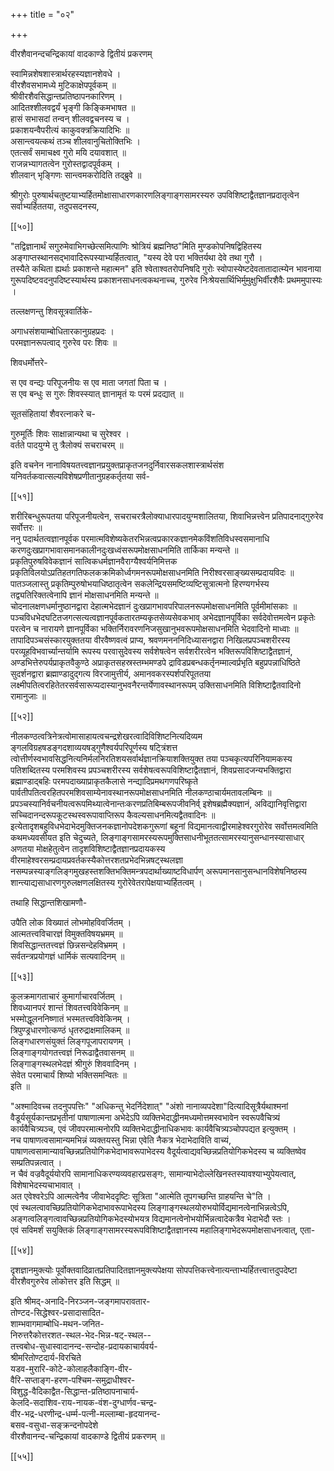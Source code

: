 +++
title = "०२"

+++

वीरशैवानन्दचन्द्रिकायां वादकाण्डे द्वितीयं प्रकरणम्  
  
स्वामिन्नशेषशास्त्रार्थरहस्यज्ञानशेवधे ।  
वीरशैवसभामध्ये मुटिकाक्षेपपूर्वकम् ॥  
श्रीवीरशैवसिद्धान्तप्रतिष्ठापनकारिणम् ।  
आदितश्शीलवद्वर्यं भृङ्गी किङ्किमभाषत ॥  
हासं सभासदां तन्वन् शीलवद्वचनस्य च ।  
प्रकाशयन्वैपरीत्यं काकुवक्त्रक्रियादिभिः ॥  
असान्त्वयत्कथं तञ्च शीलवानुचितोक्तिभिः ।  
एतत्सर्वं समाचक्ष्व गुरो मयि दयावशात् ॥  
राजन्नभ्यागतत्वेन गुरोस्तद्वादपूर्वकम् ।  
शीलवान् भृङ्गिणः सान्त्वमकरोदिति तद्ब्रुवे ॥  
  
श्रीगुरोः पुरुषार्थचतुष्टयाभ्यर्हितमोक्षासाधारणकारणलिङ्गाङ्गसामरस्यरु उपविशिष्टाद्वैतज्ञानप्रदातृत्वेन सर्वाभ्यर्हिततया, तदुपसदनस्य,

[[५०]]

"तद्विज्ञानार्थं सगुरुमेवाभिगच्छेत्समित्पाणिः श्रोत्रियं ब्रह्मनिष्ठ"मिति मुण्डकोपनिषद्विहितस्य अङ्गाप्तस्थानसद्भावादिरूपस्याभ्यर्हितत्वात्, "यस्य देवे परा भक्तिर्यथा देवे तथा गुरौ ।  
तस्यैते कथिता ह्यर्थाः प्रकाशन्ते महात्मन" इति श्वेताश्वतरोपनिषदि गुरोः स्वोपास्येष्टदेवतातादात्म्येन भावनाया गुरूपदिष्टवदनुपदिष्टस्यार्थस्य प्रकाशनसाधनत्वकथनाच्च, गुरुरेव निःश्रेयसार्थिभिर्मुमुक्षुभिर्वीरशैवैः प्रथममुपास्यः ।   
  
तल्लक्षणन्तु शिवसूत्रवार्तिके-  
  
अगाधसंशयाम्बोधितारकानुग्रहप्रदः ।  
परमज्ञानरूपत्वाद् गुरुरेव परः शिवः ॥  
  
शिवधर्मोत्तरे-  
  
स एव वन्द्यः परिपूजनीयः स एव माता जगतां पिता च ।  
स एव बन्धुः स गुरुः शिवस्स्यात् ज्ञानामृतं यः परमं प्रदद्यात् ॥  
  
सूतसंहितायां शैवरत्नाकरे च-  
  
गुरुमूर्तिः शिवः साक्षान्नान्यथा च सुरेश्वर ।  
वर्तते पादयुग्मे तु त्रैलोक्यं सचराचरम् ॥  
  
इति वचनेन नानाविषयतत्त्वज्ञानप्रयुक्तप्राकृतजनदुर्निवारसकलशास्त्रार्थसंश यनिवर्तकवात्सल्यविशेषप्रणीतानुग्रहकर्तृतया सर्व-

[[५१]]

शरीरिबन्धुरूपतया परिपूजनीयत्वेन, सचराचरत्रैलोक्याधारपादयुग्मशालितया, शिवाभिन्नत्त्वेन प्रतिपादनाद्गुरुरेव सर्वोत्तरः ॥  
ननु पदार्थतत्वज्ञानपूर्वक परमात्मविशेष्यकेतरभिन्नत्वप्रकारकज्ञानमेकविंशतिविधस्वसमानाधि करणदुःखप्रागभावासमानकालीनदुःखध्वंसरूपमोक्षसाधनमिति तार्किका मन्यन्ते ॥  
प्रकृतिपुरुषविवेकज्ञानं सात्विकधर्मज्ञानवैराग्यैश्वर्यनिमित्तक प्रकृतिविलयोऽप्रतिहतगतिफलकक्रमिकोर्ध्वगमनरूपमोक्षसाधनमिति निरीश्वरसाङ्ख्यसम्प्रदायविदः ॥  
पातञ्जलास्तु प्रकृतिम्पुरुषोभयाधिष्ठातृत्वेन सकलेन्द्रियसमष्टिव्यष्टिसूत्रात्मनो हिरण्यगर्भस्य तद्व्यतिरिक्तत्वेनापि ज्ञानं मोक्षसाधनमिति मन्यन्ते ॥  
चोदनालक्षणधर्मानुष्ठानद्वारा देहात्मभेदज्ञानं दुःखप्रागभावपरिपालनरूपमोक्षसाधनमिति पूर्वमीमांसकाः ॥  
पञ्चविधभेदघटितजगत्सत्यत्वज्ञानपूर्वकतारतम्यकृतसेव्यसेवकभाव् अभेदज्ञानपूर्विका सर्वदेवोत्तमत्वेन प्रकृतेः परत्वेन च नारायणे ज्ञानपूर्विका भक्तिर्निरावरणनिजसुखानुभवरूपमोक्षसाधनमिति भेदवादिनो माध्वाः ॥  
तापादिपञ्चसंस्कारयुक्ततया वीरवैष्णवत्वं प्राप्य, श्रवणमनननिदिध्यासनद्वारा निखिलप्रपञ्चशरीरस्य परव्यूहविभवार्च्यान्तर्यामि रूपस्य परवासुदेवस्य सर्वशेषत्वेन सर्वशरीरत्वेन भक्तिरूपविशिष्टाद्वैतज्ञानं, अण्डभित्तेरुपर्यप्राकृतवैकुण्ठे अप्राकृतसहस्रस्तम्भमण्डपे द्राविडप्रबन्धकर्तृनम्माल्वर्प्रभृति बहुप्रपन्नाधिष्ठिते सुदर्शनद्वारा ब्रह्माण्डादुद्गत्य विरजामुत्तीर्य, अमानवकरस्पर्शपरिपूततया लक्ष्मीपतित्वरहितेतरसर्वसारूप्यदास्यानुभवनैरन्तर्येणावस्थानरूपम् उक्तिसाधनमिति विशिष्टाद्वैतवादिनो रामानुजाः ॥

[[५२]]

नीलकण्ठत्वत्रिनेत्रत्वोमासाहायत्वचन्द्रशेखरत्वादिविशिष्टनित्यदिव्यम ङ्गलविग्रहषडङ्गदशाव्ययषड्गुणैश्वर्यपरिपूर्णस्य षट्त्रिंशत्त त्वोत्तीर्णस्वभावसिद्धनित्यनिर्मलनिरतिशयसर्वार्थज्ञानक्रियाशक्तियुक्त तया पञ्चकृत्यपरिनियामकस्य पतिशब्दितस्य परमशिवस्य प्रपञ्चशरीरस्य सर्वशेषत्वरूपविशिष्टाद्वैतज्ञानं, शिवप्रसादजन्यभक्तिद्वारा ब्रह्माण्डाद्बहिः परमपदाख्याप्राकृतकैलासे नन्द्यादिप्रमथगणपरिष्कृते पार्वतीपतित्वरहितपरमशिवसाम्येनावस्थानरूपमोक्षसाधनमिति नीलकण्ठाचार्यमतावलम्बिनः ॥  
प्रपञ्चस्यानिर्वचनीयत्वरूपमिथ्यात्वेनान्तःकरणप्रतिबिम्बरूपजीवनिर्व् इशेषब्रह्मैक्यज्ञानं, अविद्यानिवृत्तिद्वारा सच्चिदानन्दरूपकूटस्थस्वरूपावाप्तिरूप कैवल्यसाधनमित्यद्वैतवादिनः ॥  
इत्येतादृशबहुविधभेदाभेदमुक्तिजनकज्ञानोपदेशकगुरूणां बहूनां विद्यमानत्वाद्वीरमाहेश्वरगुरोरेव सर्वोत्तमत्वमिति कथमध्यवसीयत इति चेदुच्यते, लिङ्गाङ्गसामरस्यरूपमुक्तिसाधनीभूततत्सामरस्यानुसन्धानस्यासाधार् अणतया मोक्षहेतुत्वेन तादृशविशिष्टाद्वैतज्ञानप्रदायकस्य वीरमाहेश्वरसम्प्रदायप्रवर्तकस्यैकोत्तरशतप्रभेदभिन्नषट्स्थलज्ञा नसम्पन्नस्याङ्गलिङ्गमुखहस्तशक्तिभक्तिमन्त्रपदार्थाख्याष्टविधार्पण् अरूपमानसानुसन्धानविशेषनिष्ठस्य शान्त्याद्यसाधारणगुरुलक्षणलक्षितस्य गुरोरेवेतरापेक्षयाभ्यर्हितत्वम् ।  
  
तथाहि सिद्धान्तशिखामणौ-  
  
उपैति लोक विख्यातं लोभमोहविवर्जितम् ।  
आत्मतत्त्वविचारज्ञं विमुक्तविषयभ्रमम् ॥  
शिवसिद्धान्ततत्त्वज्ञं छिन्नसन्देहविभ्रमम् ।  
सर्वतन्त्रप्रयोगज्ञं धार्मिकं सत्यवादिनम् ॥

[[५३]]

कुलक्रमागताचारं कुमार्गाचारवर्जितम् ।  
शिवध्यानपरं शान्तं शिवतत्त्वविवेकिनम् ॥  
भस्मोद्धूलननिष्णातं भस्मतत्त्वविवेकिनम् ।  
त्रिपुण्ड्रधारणोत्कण्ठं धृतरुद्राक्षमालिकम् ॥  
लिङ्गधारणसंयुक्तं लिङ्गपूजापरायणम् ।  
लिङ्गाङ्गयोगतत्त्वज्ञं निरूढाद्वैतवासनम् ॥  
लिङ्गाङ्गस्थलभेदज्ञं श्रीगुरुं शिववादिनम् ।  
सेवेत परमाचार्यं शिष्यो भक्तिसमन्वितः ॥  
इति ॥  
  
"अश्मादिवच्च तदनुपपत्तिः" "अधिकन्तु भेदर्निदेशात्" "अंशो नानाव्यपदेशा"दित्यादिसूत्रैर्यथाश्मनां वैडूर्यसूर्यकान्तप्रभृतीनां पाषाणात्मना अभेदेऽपि व्यक्तिभेदाद्धीनमध्यमोत्तमस्वभावेन स्वरूपवैचित्र्यं कार्यवैचित्र्यञ्च, एवं जीवपरमात्मनोरपि व्यक्तिभेदाद्धीनाधिकभावः कार्यवैचित्र्यञ्चोपपद्यत इत्युक्तम् ।  
नच पाषाणत्वसामान्यमभिन्नं व्यक्तयस्तु भिन्ना एवेति नैकत्र भेदाभेदाविति वाच्यं, पाषाणत्वसामान्यावच्छिन्नप्रतियोगिकभेदाभावरूपाभेदस्य वैदूर्यत्वाद्यवच्छिन्नप्रतियोगिकभेदस्य च व्यक्तिष्वेव सम्प्रतिपन्नत्वात् ।   
न चैवं वज्रवैदूर्ययोरपि सामानाधिकरण्यव्यवहारप्रसङ्गः, सामान्याभेदोल्लेखिनस्तस्यावश्याभ्युपेयत्वात्, विशेषाभेदस्यचाभावात् ।   
अत एवेश्वरेऽपि आत्मत्वेनैव जीवाभेददृष्टिः सूत्रिता "आत्मेति तूपगच्छन्ति ग्राहयन्ति चे"ति ।  
एवं स्थलत्वावच्छिप्रतियोगिकभेदाभावरूपाभेदस्य लिङ्गाङ्गस्थलयोरुभयोर्विद्यमानत्वेनाभिन्नत्वेऽपि, अङ्गत्वलिङ्गत्वावच्छिन्नप्रतियोगिकभेदस्योभयत्र विद्यमानत्वेनोभयोर्भिन्नत्वादेकत्रैव भेदाभेदौ स्तः ।  
एवं सविमर्शं सयुक्तिकं लिङ्गाङ्गसामरस्यरूपविशिष्टाद्वैतज्ञानस्य महालिङ्गाभेदरूपमोक्षसाधनत्वात्, एता-

[[५४]]

दृशज्ञानमुक्त्योः पूर्वोक्तवादिव्रातप्रतिपादितज्ञानमुक्त्यपेक्षया सोपपत्तिकत्त्वेनात्यन्ताभ्यर्हितत्त्वात्तदुपदेष्टा वीरशैवगुरुरेव लोकोत्तर इति सिद्धम् ॥  
  
इति श्रीमद्-अनादि-निरञ्जन-जङ्गमापरावतार-  
तोण्टद-सिद्धेश्वर-प्रसादासादित-  
शाम्भवागमाम्बोधि-मथन-जनित-  
निरुत्तरैकोत्तरशत-स्थल-भेद-भिन्न-षट्-स्थल--  
तत्त्वबोध-सुधास्वादानन्द-सन्दोह-प्रदायकाचार्यवर्य-  
श्रीमरितोण्टदार्य-विरचिते  
यडव-मुरारि-कोटे-कोलाहलैकाङ्गि-वीर-  
वैरि-सप्ताङ्ग-हरण-पश्चिम-समुद्राधीश्वर-  
विशुद्ध-वैदिकाद्वैत-सिद्धान्त-प्रतिष्ठापनाचार्य-  
केलदि-सदाशिव-राय-नायक-वंश-दुग्धार्णव-चन्द्र-  
वीर-भद्र-धरणीन्द्र-धर्म्म-पत्नी-मल्लाम्बा-हृदयानन्द-  
बसव-वसुधा-सङ्क्रन्दनोपदेशे  
वीरशैवानन्द-चन्द्रिकायां वादकाण्डे द्वितीयं प्रकरणम् ॥

[[५५]]
